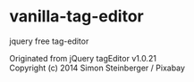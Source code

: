 # vanilla-tag-editor
jquery free tag-editor

Originated from jQuery tagEditor v1.0.21<br>
Copyright (c) 2014 Simon Steinberger / Pixabay
